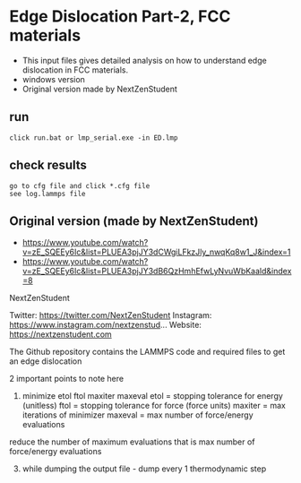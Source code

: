 # Edge Dislocation Part-2, FCC materials 
- This input files gives detailed analysis on how to understand edge dislocation in FCC materials.
- windows version
- Original version made by NextZenStudent


## run
	click run.bat or lmp_serial.exe -in ED.lmp


## check results
	go to cfg file and click *.cfg file
	see log.lammps file


## Original version (made by NextZenStudent)
- https://www.youtube.com/watch?v=zE_SQEEy6Ic&list=PLUEA3pjJY3dCWgiLFkzJly_nwqKq8w1_J&index=1
- https://www.youtube.com/watch?v=zE_SQEEy6Ic&list=PLUEA3pjJY3dB6QzHmhEfwLyNvuWbKaald&index=8


NextZenStudent

Twitter: https://twitter.com/NextZenStudent
Instagram: https://www.instagram.com/nextzenstud...
Website: https://nextzenstudent.com

The Github repository contains the LAMMPS code and required files to get an edge dislocation

2 important points to note here
1) minimize etol ftol maxiter maxeval
etol = stopping tolerance for energy (unitless)
ftol = stopping tolerance for force (force units)
maxiter = max iterations of minimizer
maxeval = max number of force/energy evaluations

reduce the number of maximum evaluations that is max number of force/energy evaluations

3) while dumping the output file - dump every 1 thermodynamic step
